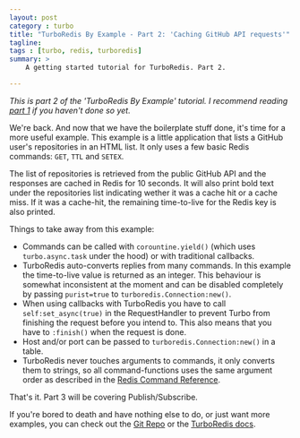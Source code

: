 ```yaml
---
layout: post
category : turbo
title: "TurboRedis By Example - Part 2: 'Caching GitHub API requests'"
tagline: 
tags : [turbo, redis, turboredis]
summary: >
    A getting started tutorial for TurboRedis. Part 2.

---
```


*This is part 2 of the 'TurboRedis By Example' tutorial. I recommend
reading [part 1](/turbo/2014/05/26/get-started-with-turboredis-part1/) if you haven't done so yet.*

We're back. And now that we have the boilerplate stuff done, it's time
for a more useful example.
This example is a little application that lists a GitHub user's repositories
in an HTML list.
It only uses a few basic Redis commands: `GET`, `TTL` and `SETEX`.

The list of repositories is retrieved from the public
GitHub API and the responses are cached in Redis for 10 seconds.
It will also print bold text under the repositories list indicating
wether it was a cache hit or a cache miss.
If it was a cache-hit, the remaining time-to-live for the Redis key
is also printed.

<script src="https://gist.github.com/enotodden/e58cef312e87b923be0e.js">
</script>

Things to take away from this example:

- Commands can be called with `corountine.yield()` (which uses `turbo.async.task`
   under the hood) or with traditional callbacks.
- TurboRedis auto-converts replies from many commands. In this example
   the time-to-live value is returned as an integer.
   This behaviour is somewhat inconsistent at the moment and can be
   disabled completely by passing `purist=true` to `turboredis.Connection:new()`.
- When using callbacks with TurboRedis you have to call `self:set_async(true)`
   in the RequestHandler to prevent Turbo from finishing the request
   before you intend to. This also means that you have to `:finish()` when
   the request is done.
-  Host and/or port can be passed to `turboredis.Connection:new()` in a table.
-  TurboRedis never touches arguments to commands, it only converts them to
   strings, so all command-functions uses the same argument order as described
   in the [Redis Command Reference](http://redis.io/commands).

That's it. Part 3 will be covering Publish/Subscribe.

If you're bored to death and have nothing else to do, or just want more examples,
you can check out the [Git Repo](https://github.com/enotodden/turboredis) or
the [TurboRedis docs](https://blog.puvoid.com/turboredis/).
